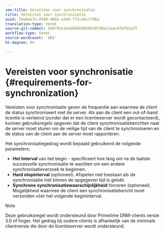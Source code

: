 ```yaml
---
seo-title: Vereisten voor synchronisatie
title: Vereisten voor synchronisatie
uuid: 19a6ee7e-9580-48bb-a3a6-ff2cedcc796a
translation-type: tm+mt
source-git-commit: 1b9792a10ad606b99b6639799ac2aacb707b2af5
workflow-type: tm+mt
source-wordcount: '161'
ht-degree: 0%

---
```



# Vereisten voor synchronisatie {#requirements-for-synchronization}

Vereisten voor synchronisatie geven de frequentie aan waarmee de client de status synchroniseert met de server. Als aan de client een out-of-band licentie is verleend (zonder dat er een licentieserver wordt gecontacteerd), kunnen gebruiksregels opgeven dat de client synchronisatieberichten naar de server moet sturen om de veilige tijd van de client te synchroniseren en de status van de client aan de server moet rapporteren.

Het synchronisatiegedrag wordt bepaald gebruikend de volgende parameters:

* **Het Interval**  van het begin - specificeert hoe lang om na de laatste succesvolle synchronisatie te wachten om een andere synchronisatieverzoek te beginnen.
* **Hard stopinterval**  (optioneel). Afspelen niet toestaan als de synchronisatie niet binnen de opgegeven tijd is gelukt.
* **Synchrone synchronisatiewaarschijnlijkheid**  forceren (optioneel). Mogelijkheid waarmee de client een synchronisatiebericht moet verzenden vóór het volgende begininterval.

>[!NOTE]
>
>Deze gebruiksregel wordt ondersteund door Primetime DRM-clients versie 3.0 of hoger. Het gedrag bij oudere clients is afhankelijk van de minimale clientversie die door de licentieserver wordt ondersteund.
